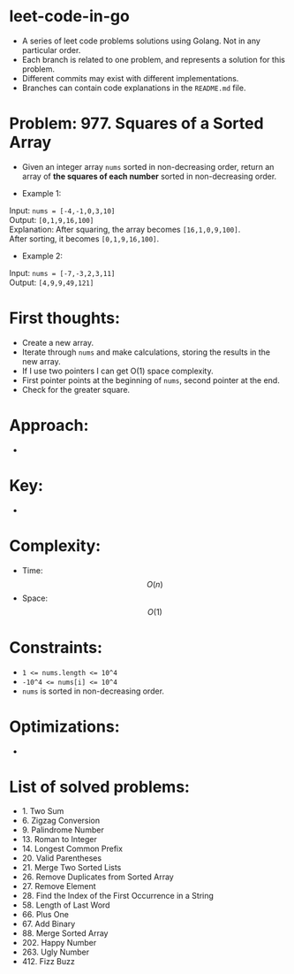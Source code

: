 # leet-code-in-go
- A series of leet code problems solutions using Golang. Not in any particular order.
- Each branch is related to one problem, and represents a solution for this problem.
- Different commits may exist with different implementations.
- Branches can contain code explanations in the `README.md` file.

# Problem: 977\. Squares of a Sorted Array
- Given an integer array `nums` sorted in non-decreasing order, return an array of **the squares of each number** sorted in non-decreasing order.

- Example 1:  

Input: `nums = [-4,-1,0,3,10]`  
Output: `[0,1,9,16,100]`  
Explanation: After squaring, the array becomes `[16,1,0,9,100]`.  
After sorting, it becomes `[0,1,9,16,100]`.  

- Example 2:  

Input: `nums = [-7,-3,2,3,11]`  
Output: `[4,9,9,49,121]`  

# First thoughts:
- Create a new array.
- Iterate through `nums` and make calculations, storing the results in the new array.
- If I use two pointers I can get O(1) space complexity.
- First pointer points at the beginning of `nums`, second pointer at the end.
- Check for the greater square. 

# Approach:
-

# Key:
-

# Complexity:
- Time: $$O(n)$$
- Space: $$O(1)$$

# Constraints:
- `1 <= nums.length <= 10^4`
- `-10^4 <= nums[i] <= 10^4`
- `nums` is sorted in non-decreasing order.

# Optimizations:
-

# List of solved problems:

- 1\. Two Sum
- 6\. Zigzag Conversion
- 9\. Palindrome Number
- 13\. Roman to Integer
- 14\. Longest Common Prefix
- 20\. Valid Parentheses
- 21\. Merge Two Sorted Lists
- 26\. Remove Duplicates from Sorted Array
- 27\. Remove Element
- 28\. Find the Index of the First Occurrence in a String
- 58\. Length of Last Word
- 66\. Plus One
- 67\. Add Binary
- 88\. Merge Sorted Array
- 202\. Happy Number
- 263\. Ugly Number
- 412\. Fizz Buzz
